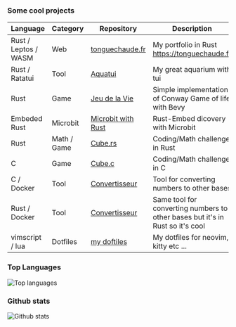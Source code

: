 <!---
Tonguechaude/Tonguechaude is a ✨ special ✨ repository because its `README.md` (this file) appears on your GitHub profile.
You can click the Preview link to take a look at your changes.
--->

### Some cool projects

| Language | Category | Repository | Description |
| --- | --- | --- | --- |
| Rust / Leptos / WASM | Web | [tonguechaude.fr](https://github.com/Tonguechaude/Portfolio-rust) | My portfolio in Rust <https://tonguechaude.fr> |
| Rust / Ratatui | Tool | [Aquatui](https://github.com/Tonguechaude/Aquatui) | My great aquarium with tui |
| Rust | Game | [Jeu de la Vie](https://github.com/Tonguechaude/GOL.rs.git) | Simple implementation of Conway Game of life with Bevy |
| Embeded Rust | Microbit | [Microbit with Rust](https://github.com/Tonguechaude/Rust-Microbit-V2.git) | Rust-Embed dicovery with Microbit |
| Rust | Math / Game | [Cube.rs](https://github.com/Tonguechaude/cube.rs.git) | Coding/Math challenge in Rust |
| C | Game | [Cube.c](https://github.com/Tonguechaude/Cube.git) | Coding/Math challenge in C | 
| C / Docker | Tool | [Convertisseur](https://github.com/Tonguechaude/Convertisseur.git) | Tool for converting numbers to other bases |
| Rust / Docker | Tool | [Convertisseur](https://github.com/Tonguechaude/Convertisseur-Rust.git) | Same tool for converting numbers to other bases but it's in Rust so it's cool |
| vimscript / lua | Dotfiles | [my doftiles](https://github.com/Tonguechaude/dotfiles.git) | My dotfiles for neovim, kitty etc ... |

### Top Languages
![Top languages](https://github-readme-stats.vercel.app/api/top-langs/?username=tonguechaude&hide_title=true)

### Github stats

![Github stats](https://github-readme-stats.vercel.app/api?username=tonguechaude&show_icons=true&locale=fr)
